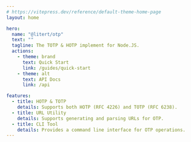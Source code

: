 ```yaml
---
# https://vitepress.dev/reference/default-theme-home-page
layout: home

hero:
  name: "@litert/otp"
  text: ""
  tagline: The TOTP & HOTP implement for Node.JS.
  actions:
    - theme: brand
      text: Quick Start
      link: /guides/quick-start
    - theme: alt
      text: API Docs
      link: /api

features:
  - title: HOTP & TOTP
    details: Supports both HOTP (RFC 4226) and TOTP (RFC 6238).
  - title: URL Utility
    details: Supports generating and parsing URLs for OTP.
  - title: CLI Tool
    details: Provides a command line interface for OTP operations.
---
```


